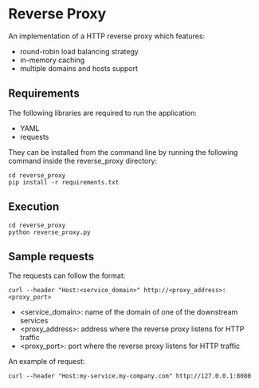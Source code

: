 # Reverse Proxy
An implementation of a HTTP reverse proxy which features:
* round-robin load balancing strategy
* in-memory caching
* multiple domains and hosts support

## Requirements
The following libraries are required to run the application:
* YAML
* requests

They can be installed from the command line by running the following command inside the reverse_proxy directory:
```
cd reverse_proxy
pip install -r requirements.txt
```
## Execution
```
cd reverse_proxy
python reverse_proxy.py
```
## Sample requests
The requests can follow the format:
```
curl --header "Host:<service_domain>" http://<proxy_address>:<proxy_port>
```
* <service_domain>: name of the domain of one of the downstream services
* <proxy_address>: address where the reverse proxy listens for HTTP traffic
* <proxy_port>: port where the reverse proxy listens for HTTP traffic

An example of request:
```
curl --header "Host:my-service.my-company.com" http://127.0.0.1:8080
```
